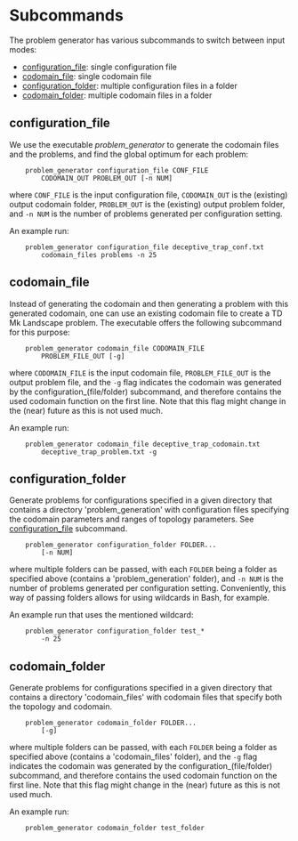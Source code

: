# Subcommands

The problem generator has various subcommands to switch between input modes: 
- [configuration_file](#configurationfile): single configuration file
- [codomain_file](#codomainfile): single codomain file
- [configuration_folder](#configurationfolder): multiple configuration files in a folder
- [codomain_folder](#codomainfolder): multiple codomain files in a folder

## configuration_file

We use the executable *problem\_generator* to generate the codomain files and the problems, and find the global optimum for each problem: 
``` 
    problem_generator configuration_file CONF_FILE 
        CODOMAIN_OUT PROBLEM_OUT [-n NUM]
```
where `CONF_FILE` is the input configuration file, `CODOMAIN_OUT` is the (existing) output codomain folder, `PROBLEM_OUT` is the (existing) output problem folder, and `-n NUM` is the number of problems generated per configuration setting.

An example run:
```
    problem_generator configuration_file deceptive_trap_conf.txt 
        codomain_files problems -n 25
```

## codomain_file

Instead of generating the codomain and then generating a problem with this generated codomain, one can use an existing codomain file to create a TD Mk Landscape problem. The executable offers the following subcommand for this purpose: 
```
    problem_generator codomain_file CODOMAIN_FILE 
        PROBLEM_FILE_OUT [-g]
```
where `CODOMAIN_FILE` is the input codomain file, `PROBLEM_FILE_OUT` is the output problem file, and the `-g` flag indicates the codomain was generated by the configuration_(file/folder) subcommand, and therefore contains the used codomain function on the first line. Note that this flag might change in the (near) future as this is not used much.

An example run:
```
    problem_generator codomain_file deceptive_trap_codomain.txt 
        deceptive_trap_problem.txt -g
```
## configuration_folder

Generate problems for configurations specified in a given directory that contains a directory 'problem_generation' with configuration files specifying the codomain parameters and ranges of topology parameters. See [configuration_file](#configuration_file) subcommand.

``` 
    problem_generator configuration_folder FOLDER... 
        [-n NUM]
```
where multiple folders can be passed, with each `FOLDER` being a folder as specified above (contains a 'problem_generation' folder), and `-n NUM` is the number of problems generated per configuration setting. Conveniently, this way of passing folders allows for using wildcards in Bash, for example. 

An example run that uses the mentioned wildcard:
```
    problem_generator configuration_folder test_*
        -n 25
```

## codomain_folder

Generate problems for configurations specified in a given directory that contains a directory 'codomain_files' with codomain files that specify both the topology and codomain. 

```
    problem_generator codomain_folder FOLDER...
        [-g]
```
where multiple folders can be passed, with each `FOLDER` being a folder as specified above (contains a 'codomain_files' folder), and the `-g` flag indicates the codomain was generated by the configuration_(file/folder) subcommand, and therefore contains the used codomain function on the first line. Note that this flag might change in the (near) future as this is not used much.

An example run:
```
    problem_generator codomain_folder test_folder
```
